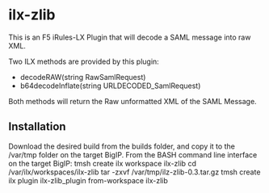 # ilx-zlib
This is an F5 iRules-LX Plugin that will decode a SAML message into raw XML.

Two ILX methods are provided by this plugin:
 * decodeRAW(string RawSamlRequest)
 * b64decodeInflate(string URLDECODED_SamlRequest)
 
Both methods will return the Raw unformatted XML of the SAML Message.

## Installation
Download the desired build from the builds folder, and copy it to the /var/tmp folder on the target BigIP.
From the BASH command line interface on the target BigIP:
    tmsh create ilx workspace ilx-zlib
    cd /var/ilx/workspaces/ilx-zlib
    tar -zxvf /var/tmp/ilz-zlib-0.3.tar.gz
    tmsh create ilx plugin ilx-zlib_plugin from-workspace ilx-zlib
